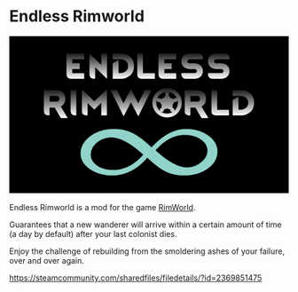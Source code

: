 # Endless Rimworld

![](https://github.com/jaschaephraim/endless-rimworld/blob/master/About/Preview.png)

Endless Rimworld is a mod for the game [RimWorld](https://rimworldgame.com/).

Guarantees that a new wanderer will arrive within a certain amount of time (a day by default) after your last colonist dies.

Enjoy the challenge of rebuilding from the smoldering ashes of your failure, over and over again.

https://steamcommunity.com/sharedfiles/filedetails/?id=2369851475
